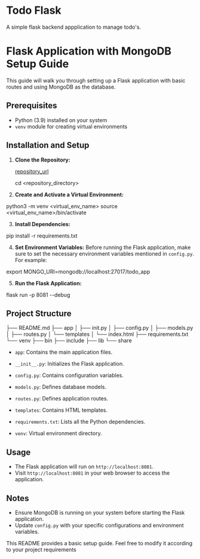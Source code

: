 # Todo Flask
A simple flask backend appplication to manage todo's. 


# Flask Application with MongoDB Setup Guide

This guide will walk you through setting up a Flask application with basic routes and using MongoDB as the database.

## Prerequisites
- Python (3.9) installed on your system
- `venv` module for creating virtual environments

## Installation and Setup

1. **Clone the Repository:**

   [repository_url](https://github.com/Yaswanth963/todo-flask.git)
    
    cd <repository_directory>

2. **Create and Activate a Virtual Environment:**



python3 -m venv <virtual_env_name>
source <virtual_env_name>/bin/activate



3. **Install Dependencies:**

pip install -r requirements.txt


4. **Set Environment Variables:**
Before running the Flask application, make sure to set the necessary environment variables mentioned in `config.py`. For example:

export MONGO_URI=mongodb://localhost:27017/todo_app


5. **Run the Flask Application:**

flask run -p 8081 --debug



## Project Structure

├── README.md
├── app
│ ├── init.py
│ ├── config.py
│ ├── models.py
│ ├── routes.py
│ └── templates
│ └── index.html
├── requirements.txt
└── venv
├── bin
├── include
├── lib
└── share



- `app`: Contains the main application files.
- `__init__.py`: Initializes the Flask application.
- `config.py`: Contains configuration variables.
- `models.py`: Defines database models.
- `routes.py`: Defines application routes.
- `templates`: Contains HTML templates.

- `requirements.txt`: Lists all the Python dependencies.

- `venv`: Virtual environment directory.

## Usage
- The Flask application will run on `http://localhost:8081`.
- Visit `http://localhost:8081` in your web browser to access the application.

## Notes
- Ensure MongoDB is running on your system before starting the Flask application.
- Update `config.py` with your specific configurations and environment variables.

This README provides a basic setup guide. Feel free to modify it according to your project requirements